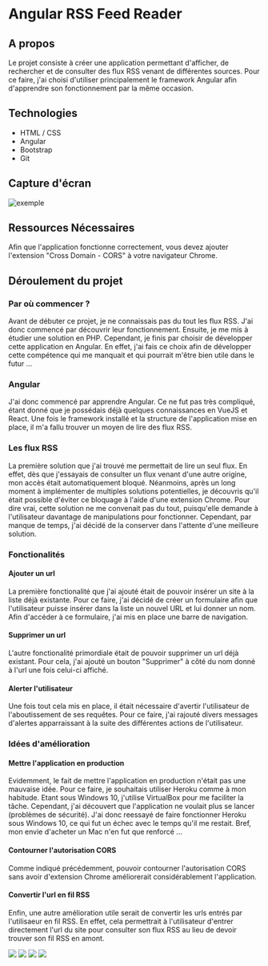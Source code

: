 # Angular RSS Feed Reader

## A propos

Le projet consiste à créer une application permettant d'afficher, de rechercher et de consulter des flux RSS venant de différentes sources.
Pour ce faire, j'ai choisi d'utiliser principalement le framework Angular afin d'apprendre son fonctionnement par la même occasion.

## Technologies

- HTML / CSS
- Angular
- Bootstrap
- Git

## Capture d'écran

![exemple](https://image.noelshack.com/fichiers/2020/50/4/1607634564-app-img.png)


## Ressources Nécessaires

Afin que l'application fonctionne correctement, vous devez ajouter l'extension "Cross Domain - CORS" à votre navigateur Chrome.

## Déroulement du projet

### Par où commencer ?

Avant de débuter ce projet, je ne connaissais pas du tout les flux RSS. J'ai donc commencé par découvrir leur fonctionnement.
Ensuite, je me mis à étudier une solution en PHP.
Cependant, je finis par choisir de développer cette application en Angular.
En effet, j'ai fais ce choix afin de développer cette compétence qui me manquait et qui pourrait m'être bien utile dans le futur ...

### Angular 

J'ai donc commencé par apprendre Angular. Ce ne fut pas très compliqué, étant donné que je possédais déjà quelques connaissances en VueJS et React.
Une fois le framework installé et la structure de l'application mise en place, il m'a fallu trouver un moyen de lire des flux RSS.

### Les flux RSS

La première solution que j'ai trouvé me permettait de lire un seul flux.
En effet, dès que j'essayais de consulter un flux venant d'une autre origine, mon accès était automatiquement bloqué.
Néanmoins, après un long moment à implémenter de multiples solutions potentielles, je découvris qu'il était possible d'éviter ce bloquage à l'aide d'une extension Chrome.
Pour dire vrai, cette solution ne me convenait pas du tout, puisqu'elle demande à l'utilisateur davantage de manipulations pour fonctionner.
Cependant, par manque de temps, j'ai décidé de la conserver dans l'attente d'une meilleure solution.

### Fonctionalités

#### Ajouter un url

La première fonctionalité que j'ai ajouté était de pouvoir insérer un site à la liste déjà existante.
Pour ce faire, j'ai décidé de créer un formulaire afin que l'utilisateur puisse insérer dans la liste un nouvel URL et lui donner un nom.
Afin d'accéder à ce formulaire, j'ai mis en place une barre de navigation.

#### Supprimer un url

L'autre fonctionalité primordiale était de pouvoir supprimer un url déjà existant.
Pour cela, j'ai ajouté un bouton "Supprimer" à côté du nom donné à l'url une fois celui-ci affiché.

#### Alerter l'utilisateur

Une fois tout cela mis en place, il était nécessaire d'avertir l'utilisateur de l'aboutissement de ses requêtes.
Pour ce faire, j'ai rajouté divers messages d'alertes apparraissant à la suite des différentes actions de l'utilisateur.

### Idées d'amélioration

#### Mettre l'application en production

Evidemment, le fait de mettre l'application en production n'était pas une mauvaise idée.
Pour ce faire, je souhaitais utiliser Heroku comme à mon habitude. Etant sous Windows 10, j'utilise VirtualBox pour me faciliter la tâche.
Cependant, j'ai découvert que l'application ne voulait plus se lancer (problèmes de sécurité).
J'ai donc reessayé de faire fonctionner Heroku sous Windows 10, ce qui fut un échec avec le temps qu'il me restait.
Bref, mon envie d'acheter un Mac n'en fut que renforcé ...

#### Contourner l'autorisation CORS

Comme indiqué précédemment, pouvoir contourner l'autorisation CORS sans avoir d'extension Chrome améliorerait considérablement l'application.

#### Convertir l'url en fil RSS

Enfin, une autre amélioration utile serait de convertir les urls entrés par l'utilisaeur en fil RSS.
En effet, cela permettrait à l'utilisateur d'entrer directement l'url du site pour consulter son flux RSS au lieu de devoir trouver son fil RSS en amont.

![](https://img.shields.io/github/languages/count/kirito83/Stedy)
![](https://img.shields.io/github/languages/top/kirito83/Stedy)
![](https://img.shields.io/github/last-commit/kirito83/Stedy/master)
![](https://img.shields.io/github/followers/kirito83?label=follow&style=social)